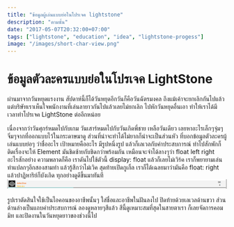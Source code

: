 ```yaml
---
title: "ข้อมูลผู้เล่นแบบย่อในโปรเจค lightstone"
description: "ตามนั้น"
date: "2017-05-07T20:32:00+07:00"
tags: ["lightstone", "education", "idea", "lightstone-progess"]
image: "/images/short-char-view.png"
---
```

# ข้อมูลตัวละครแบบย่อในโปรเจค LightStone
ผ่านมาจากวันหยุดแรงงาน สัปดาห์นี้ก็ได้วันหยุดอีกวันก็คือวันฉัตรมงคล ถึงแม้เค้าจะยกเลิกกันไปแล้ว แต่บริษัทเราเห็นใจพนักงานที่เล่นลายาวกันไปแล้วเลยไม่ยกเลิก ไปหักวันหยุดอื่นเอา ทำให้เราได้มีเวลาทำโปรเจค LightStone ต่ออีกหน่อย 

เนื่องจากว่าวันศุกร์หมดไปกับเกม วันเสาร์หมดไปกับวันเกิดพี่ชาย เหลือวันเดียว เลยหาอะไรเล็กๆจุ๋มๆจิ๋มๆจากที่ออกแบบไว้ในกระดาษมาดู ส่วนที่น่าจะทำได้ไม่ยากก็น่าจะเป็นส่วนหัว ที่บอกข้อมูลตัวละครผู้เล่นแบบย่อๆ ว่าชื่ออะไร เป้าหมายคืออะไร มีรูปหนึ่งรูป แล้วก็เลเวลกับค่าประสบการณ์ ทำไปสักพักก็ติดเรื่องจะให้ Element มันชิดซ้ายกับชิดกว่าพร้อมกัน เหมือนจะจำได้ลางๆว่า float left right อะไรสักอย่าง ความพลาดก็คือ เราดันไปใช้ตัวนี้ display: float แล้วก็เลยไม่เวิร์ค เราก็พยายามเล่นท่าแปลกๆอีกสองสามท่า แล้วรู้สึกว่าไม่เวิค สุดท้ายเปิดกูเกิ้ล เราก็ได้เฉลยมาว่ามันคือ float: right แล้วปาฏิหาริย์ก็บังเกิด ทุกอย่างดูดีขึ้นมาทันที
![short-char-view](/images/short-char-view.png)

รูปเราตัดสินใจใช้เป็นไอคอนของอาชีพนั้นๆ ใส่ชื่อและอาชีพในฝันลงไป ปิดท้ายด้วยเลเวลด้านขวา ส่วนด้านล่างเป็นแถบค่าประสบการณ์ ลองดูหลายๆสีแล้ว สีนี้ดูเหมาะสมที่สุดในสายตาเรา ก็เลยจัดการคอมมิท และปิดงานในวันหยุดยาวของช่วงนี้ไป